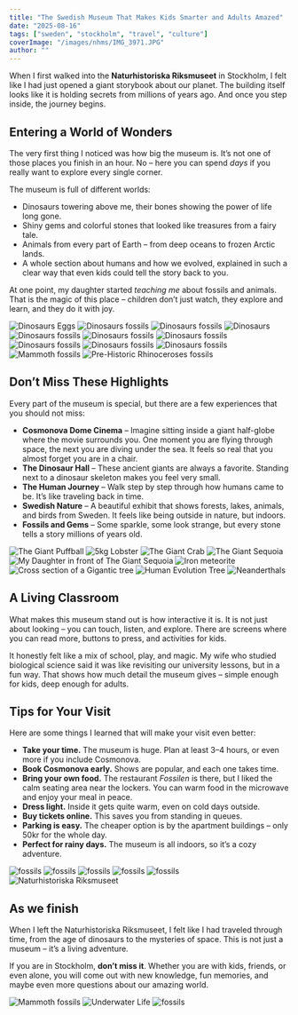 ```yaml
---
title: "The Swedish Museum That Makes Kids Smarter and Adults Amazed"
date: "2025-08-16"
tags: ["sweden", "stockholm", "travel", "culture"]
coverImage: "/images/nhms/IMG_3971.JPG"
author: ""
---
```


When I first walked into the **Naturhistoriska Riksmuseet** in Stockholm, I felt like I had just opened a giant storybook about our planet. The building itself looks like it is holding secrets from millions of years ago. And once you step inside, the journey begins.

## Entering a World of Wonders

The very first thing I noticed was how big the museum is. It’s not one of those places you finish in an hour. No – here you can spend *days* if you really want to explore every single corner.

The museum is full of different worlds:

* Dinosaurs towering above me, their bones showing the power of life long gone.
* Shiny gems and colorful stones that looked like treasures from a fairy tale.
* Animals from every part of Earth – from deep oceans to frozen Arctic lands.
* A whole section about humans and how we evolved, explained in such a clear way that even kids could tell the story back to you.

At one point, my daughter started *teaching me* about fossils and animals. That is the magic of this place – children don’t just watch, they explore and learn, and they do it with joy.

<!--gallery-->
![Dinosaurs Eggs](/images/nhms/IMG_3976.JPG)
![Dinosaurs fossils](/images/nhms/IMG_3947.JPG)
![Dinosaurs fossils](/images/nhms/IMG_3949.JPG)
![Dinosaurs](/images/nhms/IMG_3974.JPG)
![Dinosaurs fossils](/images/nhms/IMG_3975.JPG)
![Dinosaurs fossils](/images/nhms/IMG_3981.JPG)
![Dinosaurs fossils](/images/nhms/IMG_3985.JPG)
![Dinosaurs fossils](/images/nhms/IMG_3986.JPG)
![Dinosaurs fossils](/images/nhms/IMG_3987.JPG)
![Dinosaurs fossils](/images/nhms/IMG_3989.JPG)
![Mammoth fossils](/images/nhms/IMG_3999.JPG)
![Pre-Historic Rhinoceroses fossils](/images/nhms/IMG_4005.JPG)
<!--gallery-->

## Don’t Miss These Highlights

Every part of the museum is special, but there are a few experiences that you should not miss:

* **Cosmonova Dome Cinema** – Imagine sitting inside a giant half-globe where the movie surrounds you. One moment you are flying through space, the next you are diving under the sea. It feels so real that you almost forget you are in a chair.
* **The Dinosaur Hall** – These ancient giants are always a favorite. Standing next to a dinosaur skeleton makes you feel very small.
* **The Human Journey** – Walk step by step through how humans came to be. It’s like traveling back in time.
* **Swedish Nature** – A beautiful exhibit that shows forests, lakes, animals, and birds from Sweden. It feels like being outside in nature, but indoors.
* **Fossils and Gems** – Some sparkle, some look strange, but every stone tells a story millions of years old.

<!--gallery-->
![The Giant Puffball](/images/nhms/IMG_3923.JPG)
![5kg Lobster](/images/nhms/IMG_3926.JPG)
![The Giant Crab](/images/nhms/IMG_3929.JPG)
![The Giant Sequoia](/images/nhms/IMG_3934.JPG)
![My Daughter in front of The Giant Sequoia](/images/nhms/IMG_3933.JPG)
![Iron meteorite](/images/nhms/IMG_3936.JPG)
![Cross section of a Gigantic tree](/images/nhms/IMG_3952.JPG)
![Human Evolution Tree](/images/nhms/IMG_3995.JPG)
![Neanderthals](/images/nhms/IMG_4006.JPG)
<!--gallery-->

## A Living Classroom

What makes this museum stand out is how interactive it is. It is not just about looking – you can touch, listen, and explore. There are screens where you can read more, buttons to press, and activities for kids.

It honestly felt like a mix of school, play, and magic. My wife who studied biological science said it was like revisiting our university lessons, but in a fun way. That shows how much detail the museum gives – simple enough for kids, deep enough for adults.

## Tips for Your Visit

Here are some things I learned that will make your visit even better:

* **Take your time.** The museum is huge. Plan at least 3–4 hours, or even more if you include Cosmonova.
* **Book Cosmonova early.** Shows are popular, and each one takes time.
* **Bring your own food.** The restaurant *Fossilen* is there, but I liked the calm seating area near the lockers. You can warm food in the microwave and enjoy your meal in peace.
* **Dress light.** Inside it gets quite warm, even on cold days outside.
* **Buy tickets online.** This saves you from standing in queues.
* **Parking is easy.** The cheaper option is by the apartment buildings – only 50kr for the whole day.
* **Perfect for rainy days.** The museum is all indoors, so it’s a cozy adventure.

<!--gallery-->
![fossils](/images/nhms/IMG_3937.JPG)
![fossils](/images/nhms/IMG_3939.JPG)
![fossils](/images/nhms/IMG_3943.JPG)
![fossils](/images/nhms/IMG_3979.JPG)
![fossils](/images/nhms/IMG_3982.JPG)
![Naturhistoriska Riksmuseet](/images/nhms/IMG_3909.JPG)
<!--gallery-->

## As we finish

When I left the Naturhistoriska Riksmuseet, I felt like I had traveled through time, from the age of dinosaurs to the mysteries of space. This is not just a museum – it’s a living adventure.

If you are in Stockholm, **don’t miss it**. Whether you are with kids, friends, or even alone, you will come out with new knowledge, fun memories, and maybe even more questions about our amazing world.

<!--gallery-->
![Mammoth fossils](/images/nhms/IMG_4002.JPG)
![Underwater Life](/images/nhms/IMG_4013.JPG)
![fossils](/images/nhms/IMG_3983.JPG)

<!--gallery-->
